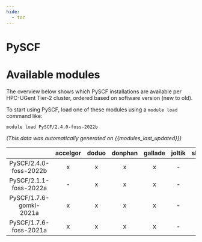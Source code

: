 ```yaml
---
hide:
  - toc
---
```


PySCF
=====

# Available modules


The overview below shows which PySCF installations are available per HPC-UGent Tier-2 cluster, ordered based on software version (new to old).

To start using PySCF, load one of these modules using a `module load` command like:

```shell
module load PySCF/2.4.0-foss-2022b
```

*(This data was automatically generated on {{modules_last_updated}})*  

| |accelgor|doduo|donphan|gallade|joltik|shinx|skitty|
| :---: | :---: | :---: | :---: | :---: | :---: | :---: | :---: |
|PySCF/2.4.0-foss-2022b|x|x|x|x|-|-|-|
|PySCF/2.1.1-foss-2022a|-|x|x|x|-|-|-|
|PySCF/1.7.6-gomkl-2021a|x|x|x|x|-|-|-|
|PySCF/1.7.6-foss-2021a|x|x|x|x|-|-|-|
